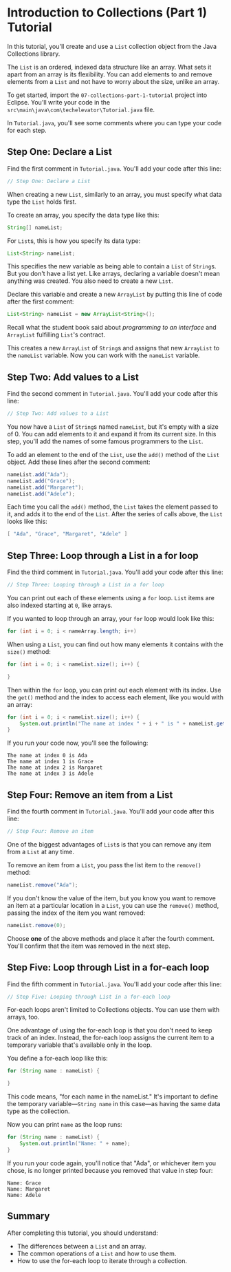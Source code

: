 # Introduction to Collections (Part 1) Tutorial

In this tutorial, you'll create and use a `List` collection object from the Java Collections library.

The `List` is an ordered, indexed data structure like an array. What sets it apart from an array is its flexibility. You can add elements to and remove elements from a `List` and not have to worry about the size, unlike an array.

To get started, import the `07-collections-part-1-tutorial` project into Eclipse. You'll write your code in the `src\main\java\com\techelevator\Tutorial.java` file.

In `Tutorial.java`, you'll see some comments where you can type your code for each step.

## Step One: Declare a List

Find the first comment in `Tutorial.java`. You'll add your code after this line:

```java
// Step One: Declare a List
```

When creating a new `List`, similarly to an array, you must specify what data type the `List` holds first.

To create an array, you specify the data type like this:

```java
String[] nameList;
```

For `List`s, this is how you specify its data type:

```java
List<String> nameList;
```

This specifies the new variable as being able to contain a `List` of `String`s. But you don't have a list yet. Like arrays, declaring a variable doesn't mean anything was created. You also need to create a new `List`.

Declare this variable and create a new `ArrayList` by putting this line of code after the first comment:

```java
List<String> nameList = new ArrayList<String>();
```

Recall what the student book said about *programming to an interface* and `ArrayList` fulfilling `List`'s contract.

This creates a new `ArrayList` of `String`s and assigns that new `ArrayList` to the `nameList` variable. Now you can work with the `nameList` variable.

## Step Two: Add values to a List

Find the second comment in `Tutorial.java`. You'll add your code after this line:

```java
// Step Two: Add values to a List
```

You now have a `List` of `String`s named `nameList`, but it's empty with a size of 0. You can add elements to it and expand it from its current size. In this step, you'll add the names of some famous programmers to the `List`.

To add an element to the end of the `List`, use the `add()` method of the `List` object. Add these lines after the second comment:

```java
nameList.add("Ada");
nameList.add("Grace");
nameList.add("Margaret");
nameList.add("Adele");
```

Each time you call the `add()` method, the `List` takes the element passed to it, and adds it to the end of the `List`. After the series of calls above, the `List` looks like this:

```java
[ "Ada", "Grace", "Margaret", "Adele" ]
```

## Step Three: Loop through a List in a for loop

Find the third comment in `Tutorial.java`. You'll add your code after this line:

```java
// Step Three: Looping through a List in a for loop
```

You can print out each of these elements using a `for` loop. `List` items are also indexed starting at `0`, like arrays.

If you wanted to loop through an array, your `for` loop would look like this:

```java
for (int i = 0; i < nameArray.length; i++)
```

When using a `List`, you can find out how many elements it contains with the `size()` method:

```java
for (int i = 0; i < nameList.size(); i++) {

}
```

Then within the `for` loop, you can print out each element with its index. Use the `get()` method and the index to access each element, like you would with an array:

```java
for (int i = 0; i < nameList.size(); i++) {
    System.out.println("The name at index " + i + " is " + nameList.get(i));
}
```

If you run your code now, you'll see the following:

```
The name at index 0 is Ada
The name at index 1 is Grace
The name at index 2 is Margaret
The name at index 3 is Adele
```

## Step Four: Remove an item from a List

Find the fourth comment in `Tutorial.java`. You'll add your code after this line:

```java
// Step Four: Remove an item
```

One of the biggest advantages of `List`s is that you can remove any item from a `List` at any time.

To remove an item from a `List`, you pass the list item to the `remove()` method:

```java
nameList.remove("Ada");
```

If you don't know the value of the item, but you know you want to remove an item at a particular location in a `List`, you can use the `remove()` method, passing the index of the item you want removed:

```java
nameList.remove(0);
```

Choose **one** of the above methods and place it after the fourth comment. You'll confirm that the item was removed in the next step.

## Step Five: Loop through List in a for-each loop

Find the fifth comment in `Tutorial.java`. You'll add your code after this line:

```java
// Step Five: Looping through List in a for-each loop
```

For-each loops aren't limited to Collections objects. You can use them with arrays, too.

One advantage of using the for-each loop is that you don't need to keep track of an index. Instead, the for-each loop assigns the current item to a temporary variable that's available only in the loop.

You define a for-each loop like this:

```java
for (String name : nameList) {

}
```

This code means, "for each name in the nameList." It's important to define the temporary variable—`String name` in this case—as having the same data type as the collection.

Now you can print `name` as the loop runs:

```java
for (String name : nameList) {
    System.out.println("Name: " + name);
}
```

If you run your code again, you'll notice that "Ada", or whichever item you chose, is no longer printed because you removed that value in step four:

```
Name: Grace
Name: Margaret
Name: Adele
```

## Summary

After completing this tutorial, you should understand:

- The differences between a `List` and an array.
- The common operations of a `List` and how to use them.
- How to use the for-each loop to iterate through a collection.
